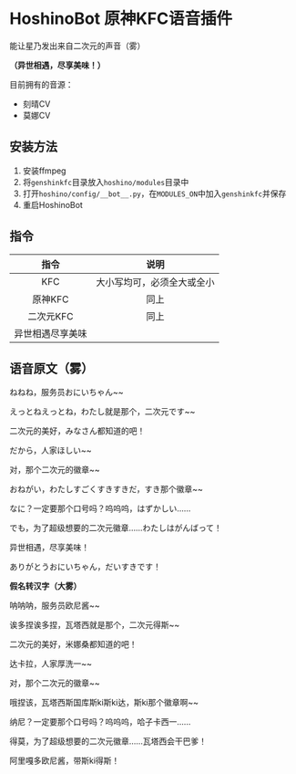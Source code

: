 # HoshinoBot 原神KFC语音插件

能让星乃发出来自二次元的声音（雾）

**（异世相遇，尽享美味！）**

目前拥有的音源：

- 刻晴CV
- 莫娜CV

## 安装方法

1. 安装ffmpeg
2. 将`genshinkfc`目录放入`hoshino/modules`目录中
3. 打开`hoshino/config/__bot__.py`，在`MODULES_ON`中加入`genshinkfc`并保存
4. 重启HoshinoBot

## 指令

|       指令       |            说明            |
| :--------------: | :------------------------: |
|       KFC        | 大小写均可，必须全大或全小 |
|     原神KFC      |            同上            |
|    二次元KFC     |            同上            |
| 异世相遇尽享美味 |                            |

## 语音原文（雾）

ねねね，服务员おにいちゃん~~

えっとねえっとね，わたし就是那个，二次元です~~

二次元的美好，みなさん都知道的吧！

だから，人家ほしい~~

对，那个二次元的徽章~~

おねがい，わたしすごくすきすきだ，すき那个徽章~~

なに？一定要那个口号吗？呜呜呜，はずかしい……

でも，为了超级想要的二次元徽章……わたしはがんばって！

异世相遇，尽享美味！

ありがとうおにいちゃん，だいすきです！



**假名转汉字（大雾）**

呐呐呐，服务员欧尼酱~~

诶多捏诶多捏，瓦塔西就是那个，二次元得斯~~

二次元的美好，米娜桑都知道的吧！

达卡拉，人家厚洗一~~

对，那个二次元的徽章~~

哦捏该，瓦塔西斯国库斯ki斯ki达，斯ki那个徽章啊~~

纳尼？一定要那个口号吗？呜呜呜，哈子卡西一……

得莫，为了超级想要的二次元徽章……瓦塔西会干巴爹！

阿里嘎多欧尼酱，带斯ki得斯！